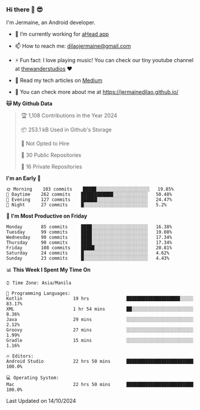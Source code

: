### Hi there 👋 😎
I'm Jermaine, an Android developer.

- 🔭 I’m currently working for [aHead app](https://www.ahead-app.com/)

- 📫 How to reach me: dilaojermaine@gmail.com

- ⚡ Fun fact: I love playing music! You can check our tiny youtube channel at [thewanderstudios](https://www.youtube.com/thewanderstudios) ♥️

- 📖 Read my tech articles on [Medium](https://jermainedilao.medium.com/)

- 👀 You can check more about me at https://jermainedilao.github.io/

<!--
**jermainedilao/jermainedilao** is a ✨ _special_ ✨ repository because its `README.md` (this file) appears on your GitHub profile.

Here are some ideas to get you started:

- 🔭 I’m currently working on ...
- 🌱 I’m currently learning ...
- 👯 I’m looking to collaborate on ...
- 🤔 I’m looking for help with ...
- 💬 Ask me about ...
- 📫 How to reach me: ...
- 😄 Pronouns: ...
- ⚡ Fun fact: ...
-->

<!--START_SECTION:waka-->
**🐱 My Github Data** 

> 🏆 1,108 Contributions in the Year 2024
 > 
> 📦 253.1 kB Used in Github's Storage 
 > 
> 🚫 Not Opted to Hire
 > 
> 📜 30 Public Repositories 
 > 
> 🔑 16 Private Repositories  
 > 
**I'm an Early 🐤** 

```text
🌞 Morning    103 commits    █████░░░░░░░░░░░░░░░░░░░░   19.85% 
🌆 Daytime    262 commits    ████████████░░░░░░░░░░░░░   50.48% 
🌃 Evening    127 commits    ██████░░░░░░░░░░░░░░░░░░░   24.47% 
🌙 Night      27 commits     █░░░░░░░░░░░░░░░░░░░░░░░░   5.2%

```
📅 **I'm Most Productive on Friday** 

```text
Monday       85 commits     ████░░░░░░░░░░░░░░░░░░░░░   16.38% 
Tuesday      99 commits     ████░░░░░░░░░░░░░░░░░░░░░   19.08% 
Wednesday    90 commits     ████░░░░░░░░░░░░░░░░░░░░░   17.34% 
Thursday     90 commits     ████░░░░░░░░░░░░░░░░░░░░░   17.34% 
Friday       108 commits    █████░░░░░░░░░░░░░░░░░░░░   20.81% 
Saturday     24 commits     █░░░░░░░░░░░░░░░░░░░░░░░░   4.62% 
Sunday       23 commits     █░░░░░░░░░░░░░░░░░░░░░░░░   4.43%

```


📊 **This Week I Spent My Time On** 

```text
⌚︎ Time Zone: Asia/Manila

💬 Programming Languages: 
Kotlin                   19 hrs              ████████████████████░░░░░   83.17% 
XML                      1 hr 54 mins        ██░░░░░░░░░░░░░░░░░░░░░░░   8.36% 
Java                     29 mins             ░░░░░░░░░░░░░░░░░░░░░░░░░   2.12% 
Groovy                   27 mins             ░░░░░░░░░░░░░░░░░░░░░░░░░   1.99% 
Gradle                   15 mins             ░░░░░░░░░░░░░░░░░░░░░░░░░   1.16%

🔥 Editors: 
Android Studio           22 hrs 50 mins      █████████████████████████   100.0%

💻 Operating System: 
Mac                      22 hrs 50 mins      █████████████████████████   100.0%

```


 Last Updated on 14/10/2024
<!--END_SECTION:waka-->
